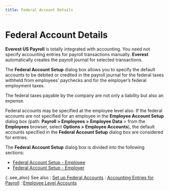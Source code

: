 ```yaml
---
title: Federal Account Details
---
```


# Federal Account Details


**Everest US Payroll** is totally integrated with accounting. You need not specify accounting entries for payroll transactions manually.  **Everest** automatically creates the payroll journal for selected transactions.


The **Federal Account Setup** dialog box allows you to specify the default accounts to be debited or credited in the payroll journal for the federal taxes withheld from employees’ paychecks and for the employer’s federal employment taxes.


The federal taxes payable by the company are not only a liability but also an expense.


Federal accounts may be specified at the employee level also. If the federal accounts are not specified for an employee in the **Employee Account Setup** dialog box (path: **Payroll &gt; Employees &gt; Employee Data** > from the **Employees** browser, select **Options &gt; Employee Accounts**), the default accounts specified in the **Federal Account Setup** dialog box are considered for entries.


The **Federal Account Setup** dialog box is divided into the following sections:

- [Federal Account Setup - Employee]({{site.prl_baseurl}}/setup/federal-account-setup/federal_account_setup_employee.html)
- [Federal Account Setup - Employer]({{site.prl_baseurl}}/setup/federal-account-setup/federal_account_setup_employer.html)



{:.see_also}
See also
: [Set up Federal Accounts]({{site.prl_baseurl}}/setup/federal-account-setup/setting-up-federal-accounts/setting_up_federal_accounts.html)
: [Accounting Entries for Payroll]({{site.prl_baseurl}}/payroll-process/creating-journal/accounting_entries_for_payroll.html)
: [Employee Level Accounts]({{site.prl_baseurl}}/setup/employee-level-accounts/employee_level_accounts_sup.html)
